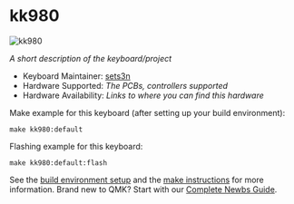 # kk980

![kk980](https://imgur.com/a/9JJjC77)

*A short description of the keyboard/project*

* Keyboard Maintainer: [sets3n](https://github.com/sets3n)
* Hardware Supported: *The PCBs, controllers supported*
* Hardware Availability: *Links to where you can find this hardware*

Make example for this keyboard (after setting up your build environment):

    make kk980:default

Flashing example for this keyboard:

    make kk980:default:flash

See the [build environment setup](https://docs.qmk.fm/#/getting_started_build_tools) and the [make instructions](https://docs.qmk.fm/#/getting_started_make_guide) for more information. Brand new to QMK? Start with our [Complete Newbs Guide](https://docs.qmk.fm/#/newbs).
